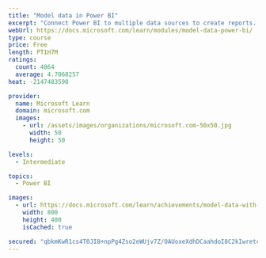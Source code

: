 ```yaml
---
title: "Model data in Power BI"
excerpt: "Connect Power BI to multiple data sources to create reports. Define the relationship between your data sources."
webUrl: https://docs.microsoft.com/learn/modules/model-data-power-bi/
type: course
price: Free
length: PT1H7M
ratings:
  count: 4864
  average: 4.7068257
heat: -2147483598

provider:
  name: Microsoft Learn
  domain: microsoft.com
  images:
    - url: /assets/images/organizations/microsoft.com-50x50.jpg
      width: 50
      height: 50

levels:
  - Intermediate

topics:
  - Power BI

images:
  - url: https://docs.microsoft.com/learn/achievements/model-data-with-power-bi-desktop-social.png
    width: 800
    height: 400
    isCached: true

secured: "qbkmKwR1cs4T0JI8+npPg4Zso2eWUjv7Z/OAUoxeXdhDCaahdoI8C2kIwretc6dpLx3Bgx+fyQw6IWOQ2hSZRqQzR7+8nEtzCiZMCJlDRJ87GHt6weoAA5aUTZyGl/8PwNzubLhl+O9HQRNlV2PAuY7bm/wiF7oYaZiV4Ywtdkd3bR+xUC2VaiYI4BbPZeLPbKsdqPPJegUO2h68A6iflOm3wHyFK8Gjd3kcy3qjSnYdl4IonKKzWYXEHH1uKwaGkK98t3nosteCV4XHmF5eeeIFtwi3oc5VfXFI7MQ6wAIqVtWiWiDU14wYciRHnxdUUR7VR+WhUWp5p9vDp9gXXI8fN1GBzu8cjsA0gPE5wF+hkJJDzIQm4nn6CiX1QobY0CFPhSP/VSHKhDgkF02zMakT9kRjV2+Wh0q6RKiymiU=;E1RjXlmAFSM8kr6ZCbocIQ=="
---
```


